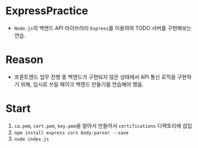 # ExpressPractice
- `Node.js`의 백엔드 API 라이브러리 `Express`를 이용하여 TODO 서버를 구현해보는 연습.

# Reason
- 프론트엔드 업무 진행 중 백엔드가 구현되지 않은 상태에서 API 통신 로직을 구현하기 위해, 임시로 쓰일 페이크 백엔드 만들기를 연습해야 했음.

# Start
1. `ca.pem`, `cert.pem`, `key.pem`을 알아서 만들어서 `certifications` 디렉토리에 삽입
2. `npm install express cors body-parser --save`
3. `node index.js`
